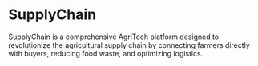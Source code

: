 # SupplyChain
SupplyChain is a comprehensive AgriTech platform designed to revolutionize the agricultural supply chain by connecting farmers directly with buyers, reducing food waste, and optimizing logistics. 
